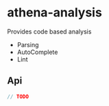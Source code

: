 # athena-analysis

Provides code based analysis

* Parsing
* AutoComplete
* Lint

## Api

```js
// TODO
```
